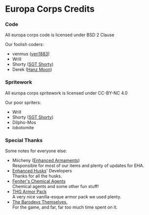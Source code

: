 # Europa Corps Credits

### Code
All europa corps code is licensed under BSD 2 Clause

Our foolish coders:
- venmus ([ven1883](https://github.com/ven1883))
- Wrill
- Shorty ([SGT Shorty](https://github.com/SGT-Shorty))
- Derek ([Hanz Moon](https://github.com/Hanz-Moon))

### Spritework
All europa corps spritework is licensed under CC-BY-NC 4.0

Our poor spriters:
- Wrill
- Shorty ([SGT Shorty](https://github.com/SGT-Shorty))
- Dilpho-Mos
- lobotomite

### Special Thanks
Some notes for everyone else:

- Miicheny ([Enhanced Armaments](https://steamcommunity.com/sharedfiles/filedetails/?id=2764968387))  
Responsible for most of our items and plenty of updates for EHA.
- [Enhanced Husks](https://steamcommunity.com/sharedfiles/filedetails/?id=3101033027)' Developers  
Thanks for all the husks.
- [Feniter's Chemical Agents](https://steamcommunity.com/sharedfiles/filedetails/?id=2974772300)  
Chemical agents and some other fun stuff!
- [THG Armor Pack](https://steamcommunity.com/sharedfiles/filedetails/?id=2967303974)  
A very nice vanilla-esque armor pack we used plenty.  
- [The Barodevs Themselves.](https://github.com/FakeFishGames/Barotrauma)  
For the game, and far, far too much time spent on it.